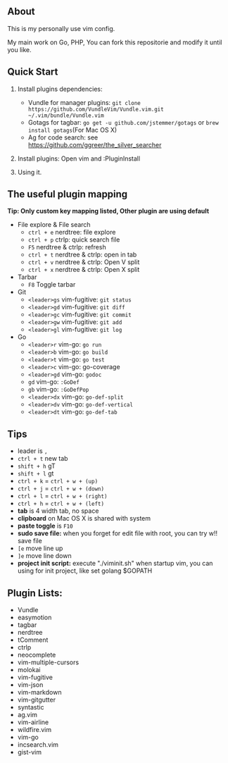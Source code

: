 ## About

This is my personally use vim config.

My main work on Go, PHP, You can fork this repositorie and modify it until you like.

## Quick Start

1. Install plugins dependencies:
    * Vundle for manager plugins: `git clone https://github.com/VundleVim/Vundle.vim.git ~/.vim/bundle/Vundle.vim`
    * Gotags for tagbar: `go get -u github.com/jstemmer/gotags` or `brew install gotags`(For Mac OS X)
    * Ag for code search: see https://github.com/ggreer/the_silver_searcher

2. Install plugins: Open vim and :PluginInstall

3. Using it.

## The useful plugin mapping

**Tip: Only custom key mapping listed, Other plugin are using default**

* File explore & File search
	* `ctrl + e` nerdtree: file explore
	* `ctrl + p` ctrlp: quick search file
	* `F5` nerdtree & ctrlp: refresh
	* `ctrl + t` nerdtree & ctrlp: open in tab
	* `ctrl + v` nerdtree & ctrlp: Open V split
	* `ctrl + x` nerdtree & ctrlp: Open X split
* Tarbar
	* `F8` Toggle tarbar
* Git
	* `<leader>gs` vim-fugitive: `git status`
	* `<leader>gd` vim-fugitive: `git diff`
	* `<leader>gc` vim-fugitive: `git commit`
	* `<leader>gw` vim-fugitive: `git add`
	* `<leader>gl` vim-fugitive: `git log`
* Go
	* `<leader>r` vim-go: `go run`
	* `<leader>b` vim-go: `go build`
	* `<leader>t` vim-go: `go test`
	* `<leader>c` vim-go: go-coverage
	* `<leader>gd` vim-go: `godoc`
	* `gd` vim-go: `:GoDef`
	* `gb` vim-go: `:GoDefPop`
	* `<leader>dx` vim-go: `go-def-split`
	* `<leader>dv` vim-go: `go-def-vertical`
	* `<leader>dt` vim-go: `go-def-tab`

## Tips

* leader is `,`
* `ctrl + t` new tab
* `shift + h` gT
* `shift + l` gt
* `ctrl + k` = `ctrl + w + (up)`
* `ctrl + j` = `ctrl + w + (down)`
* `ctrl + l` = `ctrl + w + (right)`
* `ctrl + h` = `ctrl + w + (left)`
* **tab** is 4 width tab, no space
* **clipboard** on Mac OS X is shared with system
* **paste toggle** is `F10`
* **sudo save file:** when you forget for edit file with root, you can try w!! save file
* `[e`  move line up
* `]e` move line down
* **project init script:** execute "./viminit.sh" when startup vim, you can using for init project, like set golang $GOPATH

Plugin Lists:
-------------

* Vundle
* easymotion
* tagbar
* nerdtree
* tComment
* ctrlp
* neocomplete
* vim-multiple-cursors
* molokai
* vim-fugitive
* vim-json
* vim-markdown
* vim-gitgutter
* syntastic
* ag.vim
* vim-airline
* wildfire.vim
* vim-go
* incsearch.vim
* gist-vim
